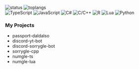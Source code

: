![status](https://github-readme-stats.vercel.app/api?username=lshqqytiger&show_icons=true)
![toplangs](https://github-readme-stats.vercel.app/api/top-langs/?username=lshqqytiger)
<br>
<img alt="TypeScript" src="https://img.shields.io/badge/TypeScript-%23323330.svg?style=flat-square&logo=TypeScript&logoColor=%23F7DF1E"/>
<img alt="JavaScript" src="https://img.shields.io/badge/JavaScript-%23323330.svg?style=flat-square&logo=JavaScript&logoColor=%23F7DF1E"/>
<img alt="C#" src="https://img.shields.io/badge/C%23-%23239120.svg?style=flat-square&logo=C-Sharp&logoColor=white"/>
<img alt="C/C++" src="https://img.shields.io/badge/C/C++-%2300599C.svg?style=flat-square&logo=cplusplus&logoColor=white"/>
<img alt="R" src="https://img.shields.io/badge/R-%23323330.svg?style=flat-square&logo=R&logoColor=%23ffffff" />
<img alt="Lua" src="https://img.shields.io/badge/Lua-%23323330.svg?style=flat-square&logo=Lua&logoColor=%23ffffff" />
<img alt="Python" src="https://img.shields.io/badge/Python-%2314354C.svg?style=flat-square&logo=Python&logoColor=white"/>

### My Projects

- passport-daldalso
- discord-yt-bot
- discord-sorrygle-bot
- sorrygle-cpp
- numgle-ts
- numgle-lua
